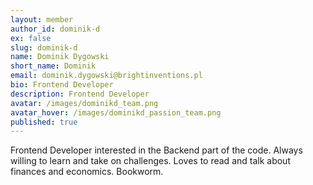 ```yaml
---
layout: member
author_id: dominik-d
ex: false
slug: dominik-d
name: Dominik Dygowski
short_name: Dominik
email: dominik.dygowski@brightinventions.pl
bio: Frontend Developer
description: Frontend Developer
avatar: /images/dominikd_team.png
avatar_hover: /images/dominikd_passion_team.png
published: true
---
```

Frontend Developer interested in the Backend part of the code. Always willing to learn and take on challenges. Loves to read and talk about finances and economics. Bookworm.